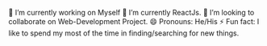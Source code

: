 🔭 I’m currently working on Myself
🌱 I’m currently ReactJs.
👯 I’m looking to collaborate on Web-Development Project.
😄 Pronouns: He/His
⚡ Fun fact: I like to spend my most of the time in finding/searching for new things.
<!---
ianandpandey/ianandpandey is a ✨ special ✨ repository because its `README.md` (this file) appears on your GitHub profile.
You can click the Preview link to take a look at your changes.
--->
